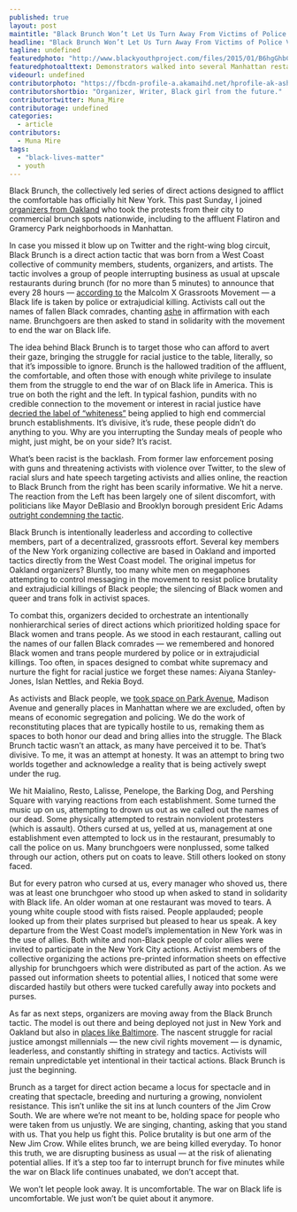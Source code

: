 ```yaml
---
published: true
layout: post
maintitle: "Black Brunch Won’t Let Us Turn Away From Victims of Police Violence  - {Young}ist"
headline: "Black Brunch Won’t Let Us Turn Away From Victims of Police Violence"
tagline: undefined
featuredphoto: "http://www.blackyouthproject.com/files/2015/01/B6hgGhbCMAIKBjS.jpg"
featuredphotoalttext: Demonstrators walked into several Manhattan restaurants to bring attention to police violence
videourl: undefined
contributorphoto: "https://fbcdn-profile-a.akamaihd.net/hprofile-ak-ash3/c0.0.180.180/s160x160/1424264_10151984679891726_511706797_a.jpg"
contributorshortbio: "Organizer, Writer, Black girl from the future."
contributortwitter: Muna_Mire
contributorage: undefined
categories: 
  - article
contributors: 
  - Muna Mire
tags: 
  - "black-lives-matter"
  - youth
---
```

Black Brunch, the collectively led series of direct actions designed to afflict the comfortable has officially hit New York. This past Sunday, I joined [organizers from Oakland](http://ww2.kqed.org/news/2014/12/10/black-brunch-organizers-put-protest-on-the-menu) who took the protests from their city to commercial brunch spots nationwide, including to the affluent Flatiron and Gramercy Park neighborhoods in Manhattan. 

In case you missed it blow up on Twitter and the right-wing blog circuit, Black Brunch is a direct action tactic that was born from a West Coast collective of community members, students, organizers, and artists. The tactic involves a group of people interrupting business as usual at upscale restaurants during brunch (for no more than 5 minutes) to announce that every 28 hours — [according to](https://mxgm.org/wp-content/uploads/2013/04/Operation-Ghetto-Storm.pdf) the Malcolm X Grassroots Movement — a Black life is taken by police or extrajudicial killing. Activists call out the names of fallen Black comrades, chanting [ashe](http://www.aseire.com/meaning.php) in affirmation with each name. Brunchgoers are then asked to stand in solidarity with the movement to end the war on Black life.

The idea behind Black Brunch is to target those who can afford to avert their gaze, bringing the struggle for racial justice to the table, literally, so that it’s impossible to ignore. Brunch is the hallowed tradition of the affluent, the comfortable, and often those with enough white privilege to insulate them from the struggle to end the war of on Black life in America. This is true on both the right and the left. In typical fashion, pundits with no credible connection to the movement or interest in racial justice have [decried the label of “whiteness”](http://www.nationalreview.com/article/395761/brunch-new-white-space-ian-tuttle) being applied to high end commercial brunch establishments. It’s divisive, it’s rude, these people didn’t do anything to you. Why are you interrupting the Sunday meals of people who might, just might, be on your side? It’s racist. 

What’s been racist is the backlash. From former law enforcement posing with guns and threatening activists with violence over Twitter, to the slew of racial slurs and hate speech targeting activists and allies online, the reaction to Black Brunch from the right has been scarily informative. We hit a nerve. The reaction from the Left has been largely one of silent discomfort, with politicians like Mayor DeBlasio and Brooklyn borough president Eric Adams [outright condemning the tactic](http://observer.com/2015/01/brooklyn-borough-president-blasts-black-brunch-protests/). 

Black Brunch is intentionally leaderless and according to collective members, part of a decentralized, grassroots effort. Several key members of the New York organizing collective are based in Oakland and imported tactics directly from the West Coast model. The original impetus for Oakland organizers? Bluntly, too many white men on megaphones attempting to control messaging in the movement to resist police brutality and extrajudicial killings of Black people; the silencing of Black women and queer and trans folk in activist spaces. 

To combat this, organizers decided to orchestrate an intentionally nonhierarchical series of direct actions which prioritized holding space for Black women and trans people. As we stood in each restaurant, calling out the names of our fallen Black comrades — we remembered and honored Black women and trans people murdered by police or in extrajudicial killings. Too often, in spaces designed to combat white supremacy and nurture the fight for racial justice we forget these names: Aiyana Stanley-Jones, Islan Nettles, and Rekia Boyd.

As activists and Black people, we [took space on Park Avenue](https://twitter.com/BlackBrunchNYC/status/551796622774923265), Madison Avenue and generally places in Manhattan where we are excluded, often by means of economic segregation and policing. We do the work of reconstituting places that are typically hostile to us, remaking them as spaces to both honor our dead and bring allies into the struggle. The Black Brunch tactic wasn’t an attack, as many have perceived it to be. That’s divisive. To me, it was an attempt at honesty. It was an attempt to bring two worlds together and acknowledge a reality that is being actively swept under the rug. 

We hit Maialino, Resto, Lalisse, Penelope, the Barking Dog, and Pershing Square with varying reactions from each establishment. Some turned the music up on us, attempting to drown us out as we called out the names of our dead. Some physically attempted to restrain nonviolent protesters (which is assault). Others cursed at us, yelled at us, management at one establishment even attempted to lock us in the restaurant, presumably to call the police on us. Many brunchgoers were nonplussed, some talked through our action, others put on coats to leave. Still others looked on stony faced. 

But for every patron who cursed at us, every manager who shoved us, there was at least one brunchgoer who stood up when asked to stand in solidarity with Black life. An older woman at one restaurant was moved to tears. A young white couple stood with fists raised. People applauded; people looked up from their plates surprised but pleased to hear us speak. A key departure from the West Coast model’s implementation in New York was in the use of allies. Both white and non-Black people of color allies were invited to participate in the New York City actions. Activist members of the collective organizing the actions pre-printed information sheets on effective allyship for brunchgoers which were distributed as part of the action. As we passed out information sheets to potential allies, I noticed that some were discarded hastily but others were tucked carefully away into pockets and purses. 

As far as next steps, organizers are moving away from the Black Brunch tactic. The model is out there and being deployed not just in New York and Oakland but also in [places like Baltimore](http://www.msnbc.com/msnbc/blackbrunchnyc-demonstrations-major-cities-spark-backlash). The nascent struggle for racial justice amongst millennials — the new civil rights movement — is dynamic, leaderless, and constantly shifting in strategy and tactics. Activists will remain unpredictable yet intentional in their tactical actions. Black Brunch is just the beginning. 

Brunch as a target for direct action became a locus for spectacle and in creating that spectacle, breeding and nurturing a growing, nonviolent resistance. This isn’t unlike the sit ins at lunch counters of the Jim Crow South. We are where we’re not meant to be, holding space for people who were taken from us unjustly. We are singing, chanting, asking that you stand with us. That you help us fight this. Police brutality is but one arm of the New Jim Crow. While elites brunch, we are being killed everyday. To honor this truth, we are disrupting business as usual — at the risk of alienating potential allies. If it’s a step too far to interrupt brunch for five minutes while the war on Black life continues unabated, we don’t accept that.

We won’t let people look away. It is uncomfortable. The war on Black life is uncomfortable. We just won’t be quiet about it anymore. 




